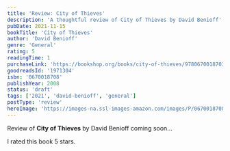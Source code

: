 ```yaml
---
title: 'Review: City of Thieves'
description: 'A thoughtful review of City of Thieves by David Benioff'
pubDate: 2021-11-15
bookTitle: 'City of Thieves'
author: 'David Benioff'
genre: 'General'
rating: 5
readingTime: 1
purchaseLink: 'https://bookshop.org/books/city-of-thieves/9780670018703'
goodreadsId: '1971304'
isbn: '0670018708'
publishYear: 2008
status: 'draft'
tags: ['2021', 'david-benioff', 'general']
postType: 'review'
heroImage: 'https://images-na.ssl-images-amazon.com/images/P/0670018708.01.L.jpg'
---
```


Review of **City of Thieves** by David Benioff coming soon...

I rated this book 5 stars.